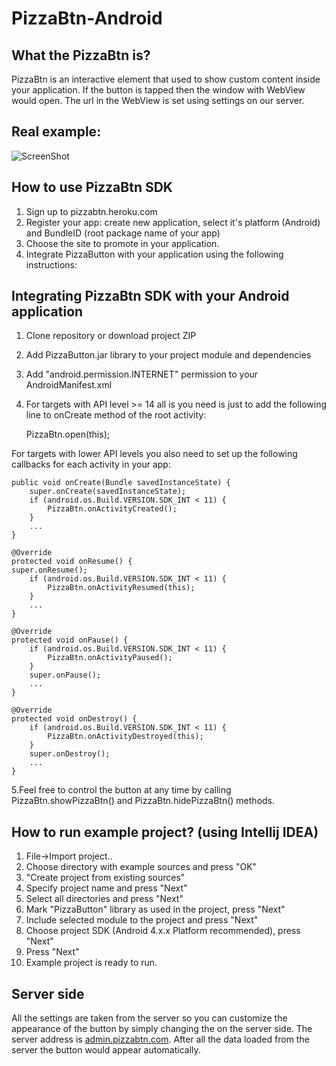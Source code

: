 PizzaBtn-Android
============

What the PizzaBtn is?
---------------------------

PizzaBtn is an interactive element that used to show custom content inside your application. If the button is tapped then the window with WebView would open. The url in the WebView is set using settings on our server.

Real example:
-----
![ScreenShot](http://www.probtn.com/wp-content/uploads/2013/09/pizzabtn-android.gif)

How to use PizzaBtn SDK
-----

1. Sign up to pizzabtn.heroku.com
2. Register your app: create new application, select it's platform (Android) and BundleID (root package name of your app)
3. Choose the site to promote in your application.
4. Integrate PizzaButton with your application using the following instructions:

Integrating PizzaBtn SDK with your Android application
-----

1. Clone repository or download project ZIP
2. Add PizzaButton.jar library to your project module and dependencies
3. Add "android.permission.INTERNET" permission to your AndroidManifest.xml 
4. For targets with API level >= 14 all is you need is just to add the following line to onCreate method of the root activity:
	
	PizzaBtn.open(this);
	
	
For targets with lower API levels you also need to set up the following callbacks for each activity in your app:

	public void onCreate(Bundle savedInstanceState) {
	    super.onCreate(savedInstanceState);
	    if (android.os.Build.VERSION.SDK_INT < 11) {
	        PizzaBtn.onActivityCreated();
	    }
	    ...
	}

	@Override
	protected void onResume() {
	super.onResume();
	    if (android.os.Build.VERSION.SDK_INT < 11) {
	        PizzaBtn.onActivityResumed(this);
	    }
	    ...
	}

	@Override
	protected void onPause() {
	    if (android.os.Build.VERSION.SDK_INT < 11) {
	        PizzaBtn.onActivityPaused();
	    }
	    super.onPause();
	    ...
	}

	@Override
	protected void onDestroy() {
	    if (android.os.Build.VERSION.SDK_INT < 11) {
	        PizzaBtn.onActivityDestroyed(this);
	    }
	    super.onDestroy();
	    ...
	}

5.Feel free to control the button at any time by calling PizzaBtn.showPizzaBtn() and  PizzaBtn.hidePizzaBtn() methods.

How to run example project? (using Intellij IDEA)
---------------
1. File->Import project..
2. Choose directory with example sources and press "OK"
3. "Create project from existing sources"
4. Specify project name and press "Next"
5. Select all directories and press "Next" 
6. Mark "PizzaButton" library as used in the project, press "Next"
7. Include selected module to the project and press "Next"
8. Choose project SDK (Android 4.x.x Platform recommended), press "Next"
9. Press "Next"
10. Example project is ready to run.
	
Server side
---------------

All the settings are taken from the server so you can customize the appearance of the button by simply changing the on the server side. 
The server address is [admin.pizzabtn.com](http://admin.pizzabtn.com/ "admin.pizzabtn.com"). After all the data loaded from the server the button would appear automatically.

